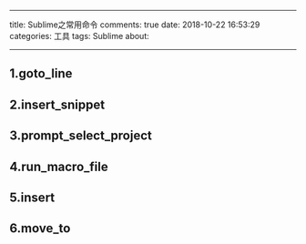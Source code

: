 ﻿---

title: Sublime之常用命令
comments: true
date: 2018-10-22 16:53:29
categories: 工具
tags: Sublime
about:

---

## 1.goto_line

## 2.insert_snippet

## 3.prompt_select_project

## 4.run_macro_file

## 5.insert

## 6.move_to